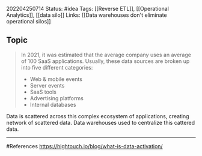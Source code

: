 202204250714
Status: #idea
Tags: [[Reverse ETL]], [[Operational Analytics]], [[data silo]]
Links: [[Data warehouses don't eliminate operational silos]]
## Topic
>In 2021, it was estimated that the average company uses an average of 100 SaaS applications. Usually, these data sources are broken up into five different categories:
>-   Web & mobile events
>-   Server events
>-   SaaS tools
>-   Advertising platforms
>-   Internal databases

Data is scattered across this complex ecosystem of applications, creating network of scattered data. Data warehouses used to centralize this cattered data.

___
#References
https://hightouch.io/blog/what-is-data-activation/